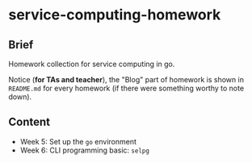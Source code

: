 # service-computing-homework

## Brief

Homework collection for service computing in go.

Notice (**for TAs and teacher**), the "Blog" part of homework is shown in `README.md` for every homework (if there were something worthy to note down).

## Content

- Week 5: Set up the `go` environment
- Week 6: CLI programming basic: `selpg`
